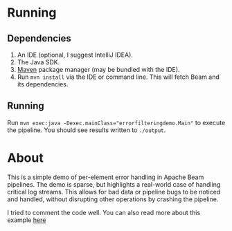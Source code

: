 Running
===

Dependencies
---

1. An IDE (optional, I suggest IntelliJ IDEA).
2. The Java SDK.
3. [Maven](https://maven.apache.org/) package manager (may be bundled with the IDE).
4. Run `mvn install` via the IDE or command line. This will fetch Beam and its dependencies.


Running
---

Run `mvn exec:java -Dexec.mainClass="errorfilteringdemo.Main"` to execute the pipeline. You should see results written to `./output`.


About
===
This is a simple demo of per-element error handling in Apache Beam pipelines. The demo is sparse, but highlights a real-world case of handling critical log streams. This allows for bad data or pipeline bugs to be noticed and handled, without disrupting other operations by crashing the pipeline.

I tried to comment the code well. You can also read more about this example [here](https://medium.com/@vallerylancey/error-handling-elements-in-apache-beam-pipelines-fffdea91af2a)
